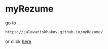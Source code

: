 # myRezume

go to

```
https://salavatiskhakov.github.io/myRezume/
```

or click [here](https://salavatiskhakov.github.io/myRezume/)
